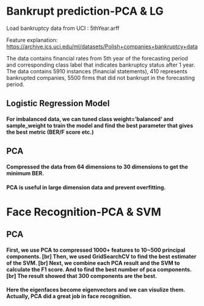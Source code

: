 # Bankrupt prediction-PCA & LG

Load bankruptcy data from UCI :  5thYear.arff 

Feature explanation: https://archive.ics.uci.edu/ml/datasets/Polish+companies+bankruptcy+data

The data contains financial rates from 5th year of the forecasting period and corresponding class label that indicates bankruptcy status after 1 year. The data contains 5910 instances (financial statements), 410 represents bankrupted companies, 5500 firms that did not bankrupt in the forecasting period.

Logistic Regression Model
--------------

#### For imbalanced data, we can tuned class weight=’balanced’ and sample_weight to train the model and find the best parameter that gives the best metric (BER/F score etc.)


PCA
-------------------

#### Compressed the data from 64 dimensions to 30 dimensions to get the minimum BER.

#### PCA is useful in large dimension data and prevent overfitting. 


# Face Recognition-PCA & SVM

PCA
-------------------

#### First, we use PCA to compressed 1000+ features to 10~500 principal components. [br] Then, we used GridSearchCV to find the best estimater of the SVM. [br] Next, we combine each PCA result and the SVM to calculate the F1 score. And to find the best number of pca components. [br] The result showed that 300 components are the best. 

#### Here the eigenfaces become eigenvectors and we can visulize them. Actually, PCA did a great job in face recognition.


